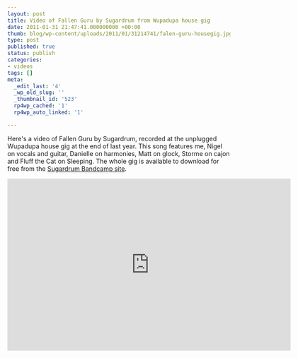 ```yaml
---
layout: post
title: Video of Fallen Guru by Sugardrum from Wupadupa house gig
date: 2011-01-31 21:47:41.000000000 +00:00
thumb: blog/wp-content/uploads/2011/01/31214741/falen-guru-housegig.jpg
type: post
published: true
status: publish
categories:
- videos
tags: []
meta:
  _edit_last: '4'
  _wp_old_slug: ''
  _thumbnail_id: '523'
  rp4wp_cached: '1'
  rp4wp_auto_linked: '1'

---
```

<p>Here's a video of Fallen Guru by Sugardrum, recorded at the unplugged Wupadupa house gig at the end of last year. This song features me, Nigel on vocals and guitar, Danielle on harmonies, Matt on glock, Storme on cajon and Fluff the Cat on Sleeping. The whole gig is available to download for free from the <a href="http://sugardrum.bandcamp.com/" target="_blank">Sugardrum Bandcamp site</a>.</p>

<div class="embed-responsive embed-responsive-16by9" id="videoPlayer"><iframe title="YouTube video player" class="youtube-player" type="text/html" width="640" height="390" src="http://www.youtube.com/embed/MJBeEdksmlM" frameborder="0" allowfullscreen></iframe></div>

